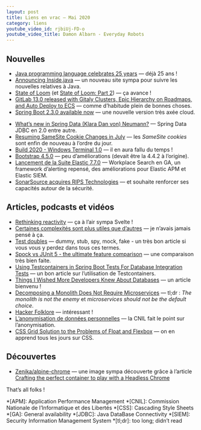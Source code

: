 ```yaml
---
layout: post
title: Liens en vrac — Mai 2020
category: liens
youtube_video_id: rjbiUj-FD-o
youtube_video_title: Damon Albarn - Everyday Robots
---
```


## Nouvelles

- [Java programming language celebrates 25 years](https://www.infoworld.com/article/3544229/java-programming-language-celebrates-25-years.html)
  — déjà 25 ans !
- [Announcing Inside.java](https://inside.java/2020/05/20/insidejava/)
  — un nouveau site sympa pour suivre les nouvelles relatives à Java.
- [State of Loom](https://cr.openjdk.java.net/~rpressler/loom/loom/sol1_part1.html)
  (et [State of Loom: Part 2](https://cr.openjdk.java.net/~rpressler/loom/loom/sol1_part2.html))
  — ça avance !
- [GitLab 13.0 released with Gitaly Clusters, Epic Hierarchy on Roadmaps, and Auto Deploy to ECS](https://about.gitlab.com/releases/2020/05/22/gitlab-13-0-released/)
  — comme d’habitude plein de bonnes choses.
- [Spring Boot 2.3.0 available now](https://spring.io/blog/2020/05/15/spring-boot-2-3-0-available-now)
  — une nouvelle version très axée cloud.

* [What’s new in Spring Data (Klara Dan von) Neumann?](https://spring.io/blog/2020/05/18/what-s-new-in-spring-data-klara-dan-von-neumann)
  — Spring Data JDBC en 2.0 entre autre.
* [Resuming SameSite Cookie Changes in July](https://blog.chromium.org/2020/05/resuming-samesite-cookie-changes-in-july.html)
  — les _SameSite cookies_ sont enfin de nouveau à l’ordre du jour.
* [Build 2020 - Windows Terminal 1.0](https://devblogs.microsoft.com/commandline/windows-terminal-1-0/)
  — il en aura fallu du temps !
* [Bootstrap 4.5.0](https://blog.getbootstrap.com/2020/05/12/bootstrap-4-5-0/)
  — peu d’améliorations (devait être la 4.4.2 à l’origine).
* [Lancement de la Suite Elastic 7.7.0](https://www.elastic.co/fr/blog/elastic-stack-7-7-0-released)
  — Workplace Search en GA, un framework d’alerting repensé, des améliorations pour Elastic APM et Elastic SIEM.
* [SonarSource acquires RIPS Technologies](https://blog.sonarsource.com/sonarsource-acquires-rips-technologies)
  — et souhaite renforcer ses capacités autour de la sécurité.

## Articles, podcasts et vidéos

- [Rethinking reactivity](https://www.youtube.com/watch?v=AdNJ3fydeao)
  — ça à l’air sympa Svelte !
- [Certaines complexités sont plus utiles que d’autres](https://www.lilobase.me/certaines-complexites-sont-plus-utiles-que-dautres/)
  — je n’avais jamais pensé à ça.
- [Test doubles](https://www.arolla.fr/blog/2020/05/test-doubles/)
  — dummy, stub, spy, mock, fake - un très bon article si vous vous y perdez dans tous ces termes.
- [Spock vs JUnit 5 - the ultimate feature comparison](https://blog.solidsoft.pl/2020/04/15/spock-vs-junit-5-the-ultimate-feature-comparison/)
  — une comparaison très bien faite.
- [Using Testcontainers in Spring Boot Tests For Database Integration Tests](https://www.javacodegeeks.com/2020/05/using-testcontainers-in-spring-boot-tests-for-database-integration-tests.html)
  — un bon article sur l’utilisation de Testcontainers.
- [Things I Wished More Developers Knew About Databases](https://medium.com/@rakyll/things-i-wished-more-developers-knew-about-databases-2d0178464f78)
  — un article bienvenu !
- [Decomposing a Monolith Does Not Require Microservices](https://www.infoq.com/news/2020/05/monolith-decomposition-newman/)
  — tl;dr : _The monolith is not the enemy_ et _microservices should not be the default choice_.
- [Hacker Folklore](https://endler.dev/2020/folklore/)
  — intéressant !
- [L’anonymisation de données personnelles](https://www.cnil.fr/fr/lanonymisation-de-donnees-personnelles)
  — la CNIL fait le point sur l’anonymisation.
- [CSS Grid Solution to the Problems of Float and Flexbox](https://dzone.com/articles/css-grid-solution-to-the-problems-of-float-and-fle-1)
  — on en apprend tous les jours sur CSS.

## Découvertes

- [Zenika/alpine-chrome](https://github.com/Zenika/alpine-chrome)
  — une image sympa découverte grâce à
  l’article [Crafting the perfect container to play with a Headless Chrome](https://dev.to/jlandure/crafting-the-perfect-container-to-play-with-a-headless-chrome-ilp)

That’s all folks !

<!-- prettier-ignore-start -->
*[APM]: Application Performance Management
*[CNIL]: Commission Nationale de l’Informatique et des Libertés
*[CSS]: Cascading Style Sheets
*[GA]: General availability
*[JDBC]: Java DataBase Connectivity
*[SIEM]: Security Information Management System
*[tl;dr]: too long; didn’t read
<!-- prettier-ignore-end -->
